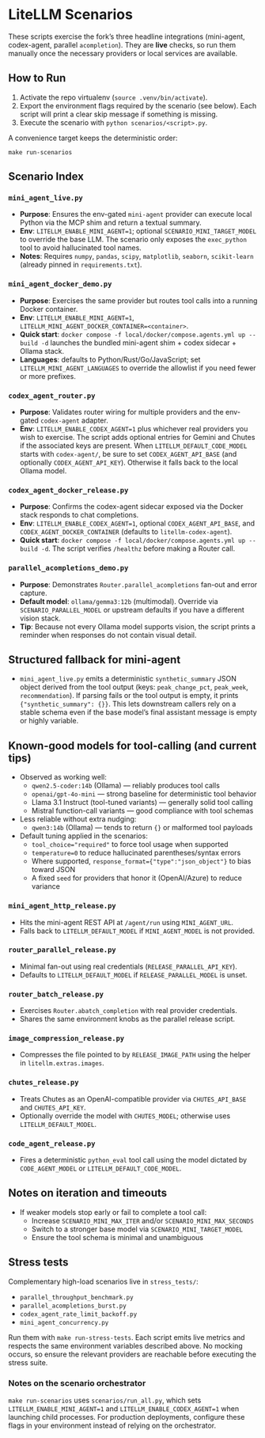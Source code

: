 # LiteLLM Scenarios

These scripts exercise the fork’s three headline integrations (mini-agent,
codex-agent, parallel `acompletion`). They are **live** checks, so run them
manually once the necessary providers or local services are available.

## How to Run

1. Activate the repo virtualenv (`source .venv/bin/activate`).
2. Export the environment flags required by the scenario (see below). Each
   script will print a clear skip message if something is missing.
3. Execute the scenario with `python scenarios/<script>.py`.

A convenience target keeps the deterministic order:

```
make run-scenarios
```

## Scenario Index

### `mini_agent_live.py`

- **Purpose**: Ensures the env-gated `mini-agent` provider can execute local
  Python via the MCP shim and return a textual summary.
- **Env**: `LITELLM_ENABLE_MINI_AGENT=1`; optional `SCENARIO_MINI_TARGET_MODEL`
  to override the base LLM. The scenario only exposes the `exec_python` tool to
  avoid hallucinated tool names.
- **Notes**: Requires `numpy`, `pandas`, `scipy`, `matplotlib`, `seaborn`,
  `scikit-learn` (already pinned in `requirements.txt`).

### `mini_agent_docker_demo.py`

- **Purpose**: Exercises the same provider but routes tool calls into a running
  Docker container.
- **Env**: `LITELLM_ENABLE_MINI_AGENT=1`,
  `LITELLM_MINI_AGENT_DOCKER_CONTAINER=<container>`.
- **Quick start**: `docker compose -f local/docker/compose.agents.yml up --build -d`
  launches the bundled mini-agent shim + codex sidecar + Ollama stack.
- **Languages**: defaults to Python/Rust/Go/JavaScript; set `LITELLM_MINI_AGENT_LANGUAGES`
  to override the allowlist if you need fewer or more prefixes.

### `codex_agent_router.py`

- **Purpose**: Validates router wiring for multiple providers and the
  env-gated `codex-agent` adapter.
- **Env**: `LITELLM_ENABLE_CODEX_AGENT=1` plus whichever real providers you wish
  to exercise. The script adds optional entries for Gemini and Chutes if the
  associated keys are present. When `LITELLM_DEFAULT_CODE_MODEL` starts with
  `codex-agent/`, be sure to set `CODEX_AGENT_API_BASE` (and optionally
  `CODEX_AGENT_API_KEY`). Otherwise it falls back to the local Ollama model.

### `codex_agent_docker_release.py`

- **Purpose**: Confirms the codex-agent sidecar exposed via the Docker stack responds to chat completions.
- **Env**: `LITELLM_ENABLE_CODEX_AGENT=1`, optional `CODEX_AGENT_API_BASE`, and
  `CODEX_AGENT_DOCKER_CONTAINER` (defaults to `litellm-codex-agent`).
- **Quick start**: `docker compose -f local/docker/compose.agents.yml up --build -d`.
  The script verifies `/healthz` before making a Router call.

### `parallel_acompletions_demo.py`

- **Purpose**: Demonstrates `Router.parallel_acompletions` fan-out and error
  capture.
- **Default model**: `ollama/gemma3:12b` (multimodal). Override via
  `SCENARIO_PARALLEL_MODEL` or upstream defaults if you have a different vision
  stack.
- **Tip**: Because not every Ollama model supports vision, the script prints a
  reminder when responses do not contain visual detail.

## Structured fallback for mini-agent

- `mini_agent_live.py` emits a deterministic `synthetic_summary` JSON object derived from
  the tool output (keys: `peak_change_pct`, `peak_week`, `recommendation`). If parsing
  fails or the tool output is empty, it prints `{"synthetic_summary": {}}`. This lets
  downstream callers rely on a stable schema even if the base model’s final assistant
  message is empty or highly variable.

## Known-good models for tool-calling (and current tips)

- Observed as working well:
  - `qwen2.5-coder:14b` (Ollama) — reliably produces tool calls
  - `openai/gpt-4o-mini` — strong baseline for deterministic tool behavior
  - Llama 3.1 Instruct (tool-tuned variants) — generally solid tool calling
  - Mistral function-call variants — good compliance with tool schemas
- Less reliable without extra nudging:
  - `qwen3:14b` (Ollama) — tends to return `{}` or malformed tool payloads
- Default tuning applied in the scenarios:
  - `tool_choice="required"` to force tool usage when supported
  - `temperature=0` to reduce hallucinated parentheses/syntax errors
  - Where supported, `response_format={"type":"json_object"}` to bias toward JSON
  - A fixed `seed` for providers that honor it (OpenAI/Azure) to reduce variance

### `mini_agent_http_release.py`

- Hits the mini-agent REST API at `/agent/run` using `MINI_AGENT_URL`.
- Falls back to `LITELLM_DEFAULT_MODEL` if `MINI_AGENT_MODEL` is not provided.

### `router_parallel_release.py`

- Minimal fan-out using real credentials (`RELEASE_PARALLEL_API_KEY`).
- Defaults to `LITELLM_DEFAULT_MODEL` if `RELEASE_PARALLEL_MODEL` is unset.

### `router_batch_release.py`

- Exercises `Router.abatch_completion` with real provider credentials.
- Shares the same environment knobs as the parallel release script.

### `image_compression_release.py`

- Compresses the file pointed to by `RELEASE_IMAGE_PATH` using the helper in
  `litellm.extras.images`.

### `chutes_release.py`

- Treats Chutes as an OpenAI-compatible provider via `CHUTES_API_BASE` and `CHUTES_API_KEY`.
- Optionally override the model with `CHUTES_MODEL`; otherwise uses
  `LITELLM_DEFAULT_MODEL`.

### `code_agent_release.py`

- Fires a deterministic `python_eval` tool call using the model dictated by
  `CODE_AGENT_MODEL` or `LITELLM_DEFAULT_CODE_MODEL`.

## Notes on iteration and timeouts

- If weaker models stop early or fail to complete a tool call:
  - Increase `SCENARIO_MINI_MAX_ITER` and/or `SCENARIO_MINI_MAX_SECONDS`
  - Switch to a stronger base model via `SCENARIO_MINI_TARGET_MODEL`
  - Ensure the tool schema is minimal and unambiguous

## Stress tests

Complementary high-load scenarios live in `stress_tests/`:

- `parallel_throughput_benchmark.py`
- `parallel_acompletions_burst.py`
- `codex_agent_rate_limit_backoff.py`
- `mini_agent_concurrency.py`

Run them with `make run-stress-tests`. Each script emits live metrics and
respects the same environment variables described above. No mocking occurs, so
ensure the relevant providers are reachable before executing the stress suite.

### Notes on the scenario orchestrator

`make run-scenarios` uses `scenarios/run_all.py`, which sets
`LITELLM_ENABLE_MINI_AGENT=1` and `LITELLM_ENABLE_CODEX_AGENT=1` when launching
child processes. For production deployments, configure these flags in your
environment instead of relying on the orchestrator.
